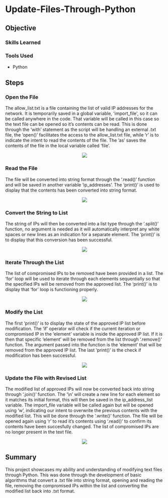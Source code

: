 # Update-Files-Through-Python

## Objective

### Skills Learned

### Tools Used
- Python

## Steps

### Open the File

The allow_list.txt is a file containing the list of valid IP addresses for the network. It is temporarily saved in a global variable, 'import_file', so it can be called anywhere in the code. That variable will be called in this case so the text file can be opened so it’s contents can be read. This is done through the ‘with’ statement as the script will be handling an external .txt file, the ‘open()’ facilitates the access to the allow_list.txt file, while ‘r’ is to indicate the intent to read the contents of the file. The ’as’ saves the contents of the file in the local variable called ‘file’.

<p align="center">
  <img src="https://github.com/user-attachments/assets/5127faa8-2fee-422a-809a-c115d6d46ae0">
</p>

### Read the File

The file will be converted into string format through the ‘.read()’ function and will be saved in another variable ‘ip_addresses’. The ‘print()’ is used to display that the contents has been converted into string format.

<p align="center">
  <img src="https://github.com/user-attachments/assets/ba7ccb0d-7ea0-4947-a101-d1fde8e2077c">
</p>

### Convert the String to List

The string of IPs will then be converted into a list type through the ‘.split()’ function, no argument is needed as it will automatically interpret any white spaces or new lines as an indication for a separate element. The ‘print()’ is to display that this conversion has been successful.

<p align="center">
  <img src="https://github.com/user-attachments/assets/1f67d912-54fe-47aa-9336-c8bfb45045d3">
</p>

### Iterate Through the List

The list of compromised IPs to be removed have been provided in a list. The ‘for’ loop will be used to iterate through each elements sequentially so that the specified IPs will be removed from the approved list. The ‘print()’ is to display that ‘for’ loop is functioning properly.

<p align="center">
  <img src="https://github.com/user-attachments/assets/2a5c91e4-2e3f-47c1-855e-13f2ee65f967">
</p>

### Modify the List

The first ‘print()’ is to display the state of the approved IP list before modification. The ‘if’ operator will check if the current iteration or compromised IP in the ‘element’ variable is inside the approved IP list. If it is then that specific ‘element’ will be removed from the list through ‘.remove()’ function. The argument passed into the function is the ‘element’ that will be removed from the approved IP list. The last ‘print()’ is the check if modification has been successful.

<p align="center">
  <img src="https://github.com/user-attachments/assets/7912db03-7645-488b-a90e-91fd95b2d6f9">
</p>

### Update the File with Revised List

The modified list of approved IPs will now be converted back into string through ‘.join()’ function. The ‘\n’ will create a new line for each element so it matches its initial format, this will then be saved in the ip_address_list variable. The import_file variable will be called again but will be opened using ‘w’, indicating our intent to overwrite the previous contents with the modified list. This will be done through the ‘.write()’ function. The file will be opened again using ‘r’ to read it’s contents using ‘.read()’ to confirm its contents have been succesfully changed. The list of compromised IPs are no longer present in the text file.

<p align="center">
  <img src="https://github.com/user-attachments/assets/f445c638-46e5-42d3-b411-2764166d9110">
</p>

## Summary

This project showcases my ability and understanding of modifying text files through Python. This was done through the development of basic algorithms that convert a .txt file into string format, opening and reading the file, removing the compromised IPs within the list and converting the modified list back into .txt format.
